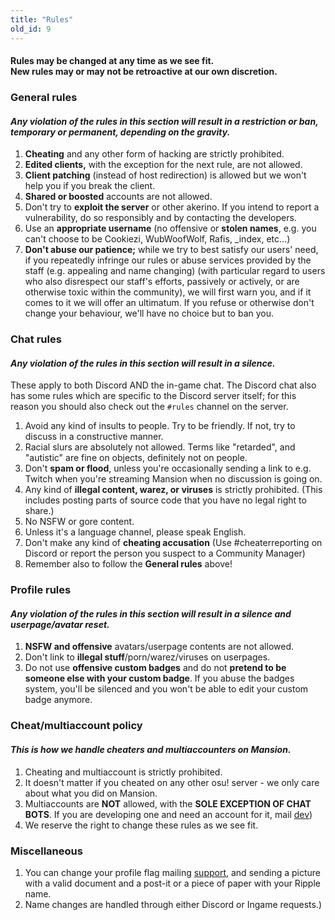 ```yaml
---
title: "Rules"
old_id: 9
---
```

<h4 class="cenetered">Rules may be changed at any time as we see fit.<br>New rules may or may not be retroactive at our own discretion.</h4>

<h3><i class="game icon"></i> General rules</h3>

#### _Any violation of the rules in this section will result in a **restriction or ban, temporary or permanent**, depending on the gravity._

1. **Cheating** and any other form of hacking are strictly prohibited.
2. **Edited clients,** with the exception for the next rule, are not allowed.
3. **Client patching** (instead of host redirection) is allowed but we won't help you if you break the client.
4. **Shared or boosted** accounts are not allowed.
5. Don't try to **exploit the server** or other akerino. If you intend to report a vulnerability, do so responsibly and by contacting the developers.
6. Use an **appropriate username** (no offensive or **stolen names**, e.g. you can't choose to be Cookiezi, WubWoofWolf, Rafis, _index, etc...)
7. **Don't abuse our patience;** while we try to best satisfy our users' need, if you repeatedly infringe our rules or abuse services provided by the staff (e.g. appealing and name changing) (with particular regard to users who also disrespect our staff's efforts, passively or actively, or are otherwise toxic within the community), we will first warn you, and if it comes to it we will offer an ultimatum. If you refuse or otherwise don't change your behaviour, we'll have no choice but to ban you.

<h3><i class="comment icon"></i> Chat rules</h3>

#### _Any violation of the rules in this section will result in a **silence**._

These apply to both Discord AND the in-game chat. The Discord chat also has some rules which are specific to the Discord server itself; for this reason you should also check out the `#rules` channel on the server.

1. Avoid any kind of insults to people. Try to be friendly. If not, try to discuss in a constructive manner.
2. Racial slurs are absolutely not allowed. Terms like "retarded", and "autistic" are fine on objects, definitely not on people.
3. Don't **spam or flood**, unless you're occasionally sending a link to e.g. Twitch when you're streaming Mansion when no discussion is going on.
4. Any kind of **illegal content, warez, or viruses** is strictly prohibited. (This includes posting parts of source code that you have no legal right to share.)
5. No NSFW or gore content.
6. Unless it's a language channel, please speak English.
7. Don't make any kind of **cheating accusation** (Use #cheaterreporting on Discord or report the person you suspect to a Community Manager)
8. Remember also to follow the **General rules** above!

<h3><i class="user icon"></i> Profile rules</h3>

#### _Any violation of the rules in this section will result in a **silence and userpage/avatar reset**._

1. **NSFW and offensive** avatars/userpage contents are not allowed.
2. Don't link to **illegal stuff**/porn/warez/viruses on userpages.
3. Do not use **offensive custom badges** and do not **pretend to be someone else with your custom badge**. If you abuse the badges system, you'll be silenced and you won't be able to edit your custom badge anymore.

<h3><i class="file text outline icon"></i> Cheat/multiaccount policy</h3>

#### _This is how we handle cheaters and multiaccounters on Mansion._

1. Cheating and multiaccount is strictly prohibited.
2. It doesn't matter if you cheated on any other osu! server - we only care about what you did on Mansion.
3. Multiaccounts are **NOT** allowed, with the **SOLE EXCEPTION OF CHAT BOTS**.  If you are developing one and need an account for it, mail [dev](mailto:erencorn@gmail.com))
4. We reserve the right to change these rules as we see fit.

<h3><i class="list layout icon"></i> Miscellaneous</h3>

1. You can change your profile flag mailing [support](mailto:erencorn@gmail.com), and sending a picture with a valid document and a post-it or a piece of paper with your Ripple name.
2. Name changes are handled through either Discord or Ingame requests.)
